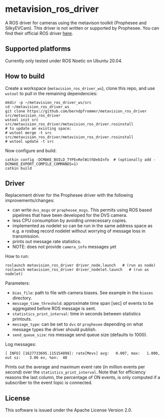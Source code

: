 # metavision_ros_driver

A ROS driver for cameras using the metavison toolkit (Prophesee and
SilkyEVCam). This driver is not written or supported by Prophesee.
You can find their official ROS driver
[here](https://github.com/prophesee-ai/prophesee_ros_wrapper).


## Supported platforms

Currently only tested under ROS Noetic on Ubuntu 20.04.

## How to build
Create a workspace (``metavision_ros_driver_ws``), clone this repo, and use ``wstool``
to pull in the remaining dependencies:

```
mkdir -p ~/metavision_ros_driver_ws/src
cd ~/metavision_ros_driver_ws
git clone https://github.com/berndpfrommer/metavision_ros_driver src/metavision_ros_driver
wstool init src src/metavision_ros_driver/metavision_ros_driver.rosinstall
# to update an existing space:
# wstool merge -t src src/metavision_ros_driver/metavision_ros_driver.rosinstall
# wstool update -t src
```

Now configure and build:

```
catkin config -DCMAKE_BUILD_TYPE=RelWithDebInfo  # (optionally add -DCMAKE_EXPORT_COMPILE_COMMANDS=1)
catkin build
```

## Driver

Replacement driver for the Prophesee driver with the following improvements/changes:

- can write ``dvs_msgs`` or ``prophesee_msgs``. This permits
  using ROS based pipelines that have been developed for the DVS
  camera.
- less CPU consumption by avoiding unnecessary copies.
- implemented as nodelet so can be run in the same address space as
  e.g. a rosbag record nodelet without worrying of message loss in transmission.
- prints out message rate statistics.
- NOTE: does not provide ``camera_info`` messages yet

How to run:

```
roslaunch metavision_ros_driver driver_node.launch   # (run as node)
roslaunch metavision_ros_driver driver_nodelet.launch   # (run as nodelet)
```

Parameters:

- ``bias_file``: path to file with camera biases. See example in the
  ``biases`` directory.
- ``message_time_threshold``: approximate time span [sec] of events to be
  aggregated before ROS message is sent.
- ``statistics_print_interval``: time in seconds between statistics printouts.
- ``message_type``: can be set to ``dvs`` or ``prophesee`` depending on
  what message types the driver should publish.
- ``send_queue_size``: ros message send queue size (defaults to 1000).

Log messages:

```
[ INFO] [1627733695.115154898]: rate[Mevs] avg:   0.007, max:   1.000, out sz:    3.06 ev, %on:  48
```
Prints out the average and maximum event rate (in million events per
second) over the ``statistics_print_interval``. Note that for
efficiency reasons the last column, the percentage of ON events,
is only computed if a subscriber to the event topic is connected.

## License

This software is issued under the Apache License Version 2.0.
